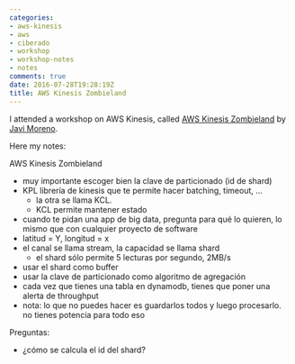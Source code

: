 ```yaml
---
categories:
- aws-kinesis
- aws
- ciberado
- workshop
- workshop-notes
- notes
comments: true
date: 2016-07-28T19:28:19Z
title: AWS Kinesis Zombieland
---
```


I attended a workshop on AWS Kinesis, called [AWS Kinesis Zombieland][workshop] by [Javi Moreno][ciberado].

Here my notes:

AWS Kinesis Zombieland

 * muy importante escoger bien la clave de particionado (id de shard)
 * KPL librería de kinesis que te permite hacer batching, timeout, ...
     - la otra se llama KCL.
     - KCL permite mantener estado
 * cuando te pidan una app de big data, pregunta para qué lo quieren, lo mismo que con cualquier proyecto de software
 * latitud = Y, longitud = x
 * el canal se llama stream, la capacidad se llama shard
     - el shard sólo permite 5 lecturas por segundo, 2MB/s
 * usar el shard como buffer
 * usar la clave de particionado como algoritmo de agregación
 * cada vez que tienes una tabla en dynamodb, tienes que poner una alerta de throughput
 * nota: lo que no puedes hacer es guardarlos todos y luego procesarlo. no tienes potencia para todo eso

Preguntas:

  * ¿cómo se calcula el id del shard?
   
[workshop]: http://capside.com/event/aws-kinesis-zombieland/
[ciberado]: https://twitter.com/ciberado
